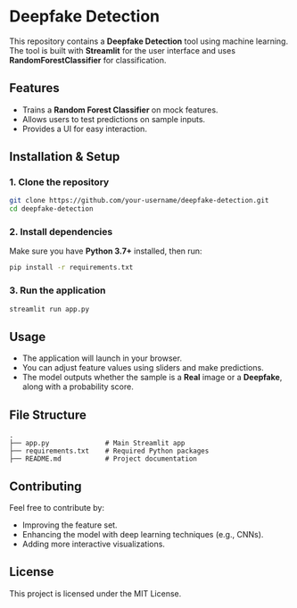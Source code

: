 # Deepfake Detection

This repository contains a **Deepfake Detection** tool using machine learning. The tool is built with **Streamlit** for the user interface and uses **RandomForestClassifier** for classification.

## Features
- Trains a **Random Forest Classifier** on mock features.
- Allows users to test predictions on sample inputs.
- Provides a UI for easy interaction.

## Installation & Setup
### 1. Clone the repository
```bash
git clone https://github.com/your-username/deepfake-detection.git
cd deepfake-detection
```

### 2. Install dependencies
Make sure you have **Python 3.7+** installed, then run:
```bash
pip install -r requirements.txt
```

### 3. Run the application
```bash
streamlit run app.py
```

## Usage
- The application will launch in your browser.
- You can adjust feature values using sliders and make predictions.
- The model outputs whether the sample is a **Real** image or a **Deepfake**, along with a probability score.

## File Structure
```
.
├── app.py              # Main Streamlit app
├── requirements.txt    # Required Python packages
├── README.md           # Project documentation
```

## Contributing
Feel free to contribute by:
- Improving the feature set.
- Enhancing the model with deep learning techniques (e.g., CNNs).
- Adding more interactive visualizations.

## License
This project is licensed under the MIT License.

